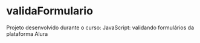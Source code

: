 # validaFormulario
Projeto desenvolvido durante o curso: JavaScript: validando formulários da plataforma Alura
